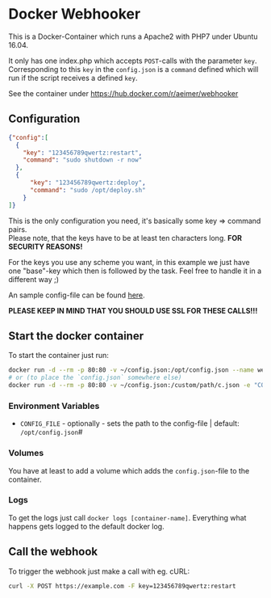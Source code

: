 # Docker Webhooker
This is a Docker-Container which runs a Apache2 with PHP7 under Ubuntu 16.04.

It only has one index.php which accepts `POST`-calls with the parameter `key`.
Corresponding to this `key` in the `config.json` is a `command` defined which will run if the script receives a defined `key`.

See the container under <https://hub.docker.com/r/aeimer/webhooker>
 
## Configuration
```json
{"config":[
  {
    "key": "123456789qwertz:restart",
    "command": "sudo shutdown -r now"
  },
  {
      "key": "123456789qwertz:deploy",
      "command": "sudo /opt/deploy.sh"
    }
]}
```

This is the only configuration you need, it's basically some key => command pairs.   
Please note, that the keys have to be at least ten characters long. **FOR SECURITY REASONS!**

For the keys you use any scheme you want, in this example we just have one "base"-key which then is followed by the task.
Feel free to handle it in a different way ;)

An sample config-file can be found [here](config.dist.json).

**PLEASE KEEP IN MIND THAT YOU SHOULD USE SSL FOR THESE CALLS!!!**

## Start the docker container
To start the container just run:

```bash
docker run -d --rm -p 80:80 -v ~/config.json:/opt/config.json --name webhooker aeimer/webhooker
# or (to place the `config.json` somewhere else)
docker run -d --rm -p 80:80 -v ~/config.json:/custom/path/c.json -e "CONFIG_FILE=/custom/path/c.json" --name webhooker aeimer/webhooker
```

### Environment Variables
- `CONFIG_FILE` - optionally - sets the path to the config-file | default: `/opt/config.json`#

### Volumes
You have at least to add a volume which adds the `config.json`-file to the container.

### Logs
To get the logs just call `docker logs [container-name]`. Everything what happens gets logged to the default docker log.

## Call the webhook
To trigger the webhook just make a call with eg. cURL:
```bash
curl -X POST https://example.com -F key=123456789qwertz:restart
```

